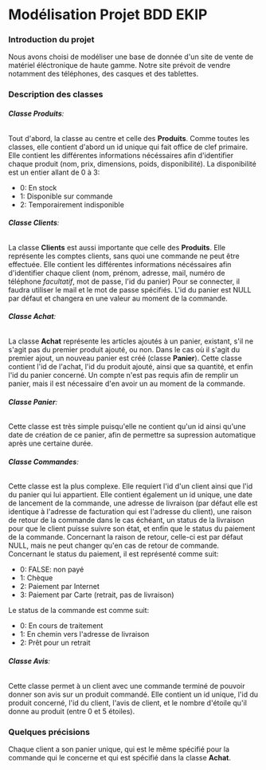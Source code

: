 # Modélisation Projet BDD EKIP
### Introduction du projet
Nous avons choisi de modéliser une base de donnée d'un site de vente de matériel éléctronique de haute gamme. Notre site prévoit de vendre notamment des téléphones, des casques et des tablettes.

### Description des classes

###### **Classe Produits**:
Tout d'abord, la classe au centre et celle des **Produits**. Comme toutes les classes, elle contient d'abord un id unique qui fait office de clef primaire. Elle contient les différentes informations nécéssaires afin d'identifier chaque produit (nom, prix, dimensions, poids, disponibilité).
La disponibilité est un entier allant de 0 à 3:
* 0: En stock
* 1: Disponible sur commande
* 2: Temporairement indisponible

###### **Classe Clients**:
La classe **Clients** est aussi importante que celle des **Produits**. Elle représente les comptes clients, sans quoi une commande ne peut être effectuée. Elle contient les différentes informations nécéssaires afin d'identifier chaque client (nom, prénom, adresse, mail, numéro de téléphone _facultatif_, mot de passe, l'id du panier)
Pour se connecter, il faudra utiliser le mail et le mot de passe spécifiés.
L'id du panier est NULL par défaut et changera en une valeur au moment de la commande.

###### **Classe Achat**:
La classe **Achat** représente les articles ajoutés à un panier, existant, s'il ne s'agit pas du premier produit ajouté, ou non. Dans le cas où il s'agit du premier ajout, un nouveau panier est créé (classe **Panier**). Cette classe contient l'id de l'achat, l'id du produit ajouté, ainsi que sa quantité, et enfin l'id du panier concerné. Un compte n'est pas requis afin de remplir un panier, mais il est nécessaire d'en avoir un au moment de la commande.

###### **Classe Panier**:
Cette classe est très simple puisqu'elle ne contient qu'un id ainsi qu'une date de création de ce panier, afin de permettre sa supression automatique après une certaine durée.

###### **Classe Commandes**:
Cette classe est la plus complexe. Elle requiert l'id d'un client ainsi que l'id du panier qui lui appartient. Elle contient également un id unique, une date de lancement de la commande, une adresse de livraison (par défaut elle est identique à l'adresse de facturation qui est l'adresse du client), une raison de retour de la commande dans le cas échéant, un status de la livraison pour que le client puisse suivre son état, et enfin que le status du paiement de la commande.
Concernant la raison de retour, celle-ci est par défaut NULL, mais ne peut changer qu'en cas de retour de commande.
Concernant le status du paiement, il est représenté comme suit:
* 0: FALSE: non payé
* 1: Chèque
* 2: Paiement par Internet
* 3: Paiement par Carte (retrait, pas de livraison)

Le status de la commande est comme suit:
* 0: En cours de traitement
* 1: En chemin vers l'adresse de livraison
* 2: Prêt pour un retrait

###### **Classe Avis**:
Cette classe permet à un client avec une commande terminé de pouvoir donner son avis sur un produit commandé. Elle contient un id unique, l'id du produit concerné, l'id du client, l'avis de client, et le nombre d'étoile qu'il donne au produit (entre 0 et 5 étoiles).


### Quelques précisions
Chaque client a son panier unique, qui est le même spécifié pour la commande qui le concerne et qui est spécifié dans la classe **Achat**.

